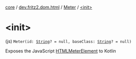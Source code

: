 [core](../../index.md) / [dev.fritz2.dom.html](../index.md) / [Meter](index.md) / [&lt;init&gt;](./-init-.md)

# &lt;init&gt;

(js) `Meter(id: `[`String`](https://kotlinlang.org/api/latest/jvm/stdlib/kotlin/-string/index.html)`? = null, baseClass: `[`String`](https://kotlinlang.org/api/latest/jvm/stdlib/kotlin/-string/index.html)`? = null)`

Exposes the JavaScript [HTMLMeterElement](https://developer.mozilla.org/en/docs/Web/API/HTMLMeterElement) to Kotlin

